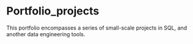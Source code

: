 # Portfolio_projects

This portfolio encompasses a series of small-scale projects in SQL, and another data engineering tools.

